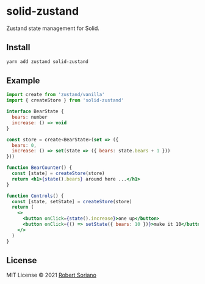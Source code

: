 # solid-zustand

Zustand state management for Solid.

## Install

```sh
yarn add zustand solid-zustand
```

## Example

```jsx
import create from 'zustand/vanilla'
import { createStore } from 'solid-zustand'

interface BearState {
  bears: number
  increase: () => void
}

const store = create<BearState>(set => ({
  bears: 0,
  increase: () => set(state => ({ bears: state.bears + 1 }))
}))

function BearCounter() {
  const [state] = createStore(store)
  return <h1>{state().bears} around here ...</h1>
}

function Controls() {
  const [state, setState] = createStore(store)
  return (
    <>
      <button onClick={state().increase}>one up</button>
      <button onClick={() => setState({ bears: 10 })}>make it 10</button>
    </>
  )
}
```

## License

MIT License © 2021 [Robert Soriano](https://github.com/wobsoriano)